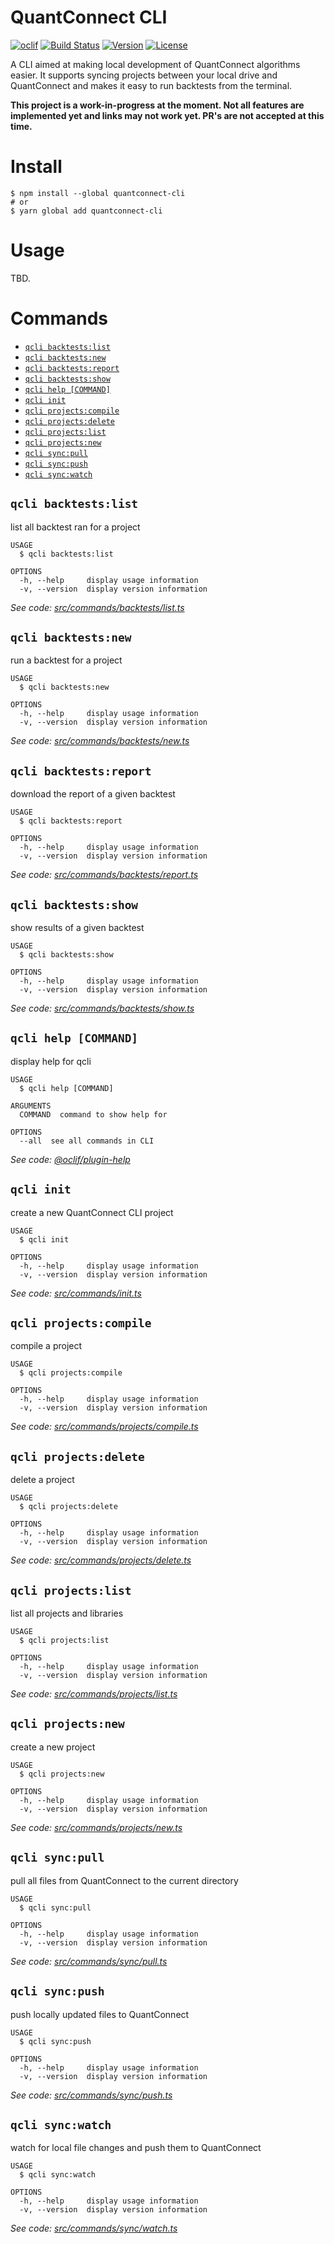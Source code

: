 # QuantConnect CLI

[![oclif](https://img.shields.io/badge/cli-oclif-brightgreen.svg)](https://oclif.io)
[![Build Status](https://dev.azure.com/jmerle/quantconnect-cli/_apis/build/status/Build?branchName=master)](https://dev.azure.com/jmerle/quantconnect-cli/_build/latest?definitionId=25&branchName=master)
[![Version](https://img.shields.io/npm/v/quantconnect-cli.svg)](https://npmjs.org/package/quantconnect-cli)
[![License](https://img.shields.io/npm/l/quantconnect-cli.svg)](https://github.com/jmerle/quantconnect-cli/blob/master/LICENSE)

A CLI aimed at making local development of QuantConnect algorithms easier. It supports syncing projects between your local drive and QuantConnect and makes it easy to run backtests from the terminal.

**This project is a work-in-progress at the moment. Not all features are implemented yet and links may not work yet. PR's are not accepted at this time.**

# Install

```
$ npm install --global quantconnect-cli
# or
$ yarn global add quantconnect-cli
```

# Usage

TBD.

# Commands

<!-- commands -->
* [`qcli backtests:list`](#qcli-backtestslist)
* [`qcli backtests:new`](#qcli-backtestsnew)
* [`qcli backtests:report`](#qcli-backtestsreport)
* [`qcli backtests:show`](#qcli-backtestsshow)
* [`qcli help [COMMAND]`](#qcli-help-command)
* [`qcli init`](#qcli-init)
* [`qcli projects:compile`](#qcli-projectscompile)
* [`qcli projects:delete`](#qcli-projectsdelete)
* [`qcli projects:list`](#qcli-projectslist)
* [`qcli projects:new`](#qcli-projectsnew)
* [`qcli sync:pull`](#qcli-syncpull)
* [`qcli sync:push`](#qcli-syncpush)
* [`qcli sync:watch`](#qcli-syncwatch)

## `qcli backtests:list`

list all backtest ran for a project

```
USAGE
  $ qcli backtests:list

OPTIONS
  -h, --help     display usage information
  -v, --version  display version information
```

_See code: [src/commands/backtests/list.ts](https://github.com/jmerle/quantconnect-cli/blob/master/src/commands/backtests/list.ts)_

## `qcli backtests:new`

run a backtest for a project

```
USAGE
  $ qcli backtests:new

OPTIONS
  -h, --help     display usage information
  -v, --version  display version information
```

_See code: [src/commands/backtests/new.ts](https://github.com/jmerle/quantconnect-cli/blob/master/src/commands/backtests/new.ts)_

## `qcli backtests:report`

download the report of a given backtest

```
USAGE
  $ qcli backtests:report

OPTIONS
  -h, --help     display usage information
  -v, --version  display version information
```

_See code: [src/commands/backtests/report.ts](https://github.com/jmerle/quantconnect-cli/blob/master/src/commands/backtests/report.ts)_

## `qcli backtests:show`

show results of a given backtest

```
USAGE
  $ qcli backtests:show

OPTIONS
  -h, --help     display usage information
  -v, --version  display version information
```

_See code: [src/commands/backtests/show.ts](https://github.com/jmerle/quantconnect-cli/blob/master/src/commands/backtests/show.ts)_

## `qcli help [COMMAND]`

display help for qcli

```
USAGE
  $ qcli help [COMMAND]

ARGUMENTS
  COMMAND  command to show help for

OPTIONS
  --all  see all commands in CLI
```

_See code: [@oclif/plugin-help](https://github.com/oclif/plugin-help/blob/v2.2.3/src/commands/help.ts)_

## `qcli init`

create a new QuantConnect CLI project

```
USAGE
  $ qcli init

OPTIONS
  -h, --help     display usage information
  -v, --version  display version information
```

_See code: [src/commands/init.ts](https://github.com/jmerle/quantconnect-cli/blob/master/src/commands/init.ts)_

## `qcli projects:compile`

compile a project

```
USAGE
  $ qcli projects:compile

OPTIONS
  -h, --help     display usage information
  -v, --version  display version information
```

_See code: [src/commands/projects/compile.ts](https://github.com/jmerle/quantconnect-cli/blob/master/src/commands/projects/compile.ts)_

## `qcli projects:delete`

delete a project

```
USAGE
  $ qcli projects:delete

OPTIONS
  -h, --help     display usage information
  -v, --version  display version information
```

_See code: [src/commands/projects/delete.ts](https://github.com/jmerle/quantconnect-cli/blob/master/src/commands/projects/delete.ts)_

## `qcli projects:list`

list all projects and libraries

```
USAGE
  $ qcli projects:list

OPTIONS
  -h, --help     display usage information
  -v, --version  display version information
```

_See code: [src/commands/projects/list.ts](https://github.com/jmerle/quantconnect-cli/blob/master/src/commands/projects/list.ts)_

## `qcli projects:new`

create a new project

```
USAGE
  $ qcli projects:new

OPTIONS
  -h, --help     display usage information
  -v, --version  display version information
```

_See code: [src/commands/projects/new.ts](https://github.com/jmerle/quantconnect-cli/blob/master/src/commands/projects/new.ts)_

## `qcli sync:pull`

pull all files from QuantConnect to the current directory

```
USAGE
  $ qcli sync:pull

OPTIONS
  -h, --help     display usage information
  -v, --version  display version information
```

_See code: [src/commands/sync/pull.ts](https://github.com/jmerle/quantconnect-cli/blob/master/src/commands/sync/pull.ts)_

## `qcli sync:push`

push locally updated files to QuantConnect

```
USAGE
  $ qcli sync:push

OPTIONS
  -h, --help     display usage information
  -v, --version  display version information
```

_See code: [src/commands/sync/push.ts](https://github.com/jmerle/quantconnect-cli/blob/master/src/commands/sync/push.ts)_

## `qcli sync:watch`

watch for local file changes and push them to QuantConnect

```
USAGE
  $ qcli sync:watch

OPTIONS
  -h, --help     display usage information
  -v, --version  display version information
```

_See code: [src/commands/sync/watch.ts](https://github.com/jmerle/quantconnect-cli/blob/master/src/commands/sync/watch.ts)_
<!-- commandsstop -->
